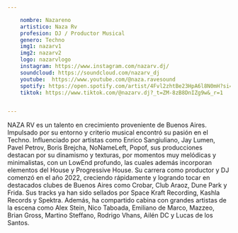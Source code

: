 ```yaml
---

    nombre: Nazareno
    artistico: Naza Rv
    profesion: DJ / Productor Musical
    genero: Techno
    img1: nazarv1
    img2: nazarv2
    logo: nazarvlogo
    instagram: https://www.instagram.com/nazarv.dj/
    soundcloud: https://soundcloud.com/nazarv_dj
    youtube:  https://www.youtube.com/@naza.ravesound
    spotify: https://open.spotify.com/artist/4Fvl2zhtBe23HpA6l8N0mH?si=51mNz39xT7-AbquCni4Log
    tiktok: https://www.tiktok.com/@nazarv.dj?_t=ZM-8zB8DnIZg9w&_r=1


---
```



NAZA RV es un talento en crecimiento proveniente de Buenos Aires. Impulsado por su entorno y criterio
musical encontró su pasión en el Techno. Influenciado por artistas como Enrico Sangiuliano, Jay Lumen,
Pavel Petrov, Boris Brejcha, NoNameLeft, Popof, sus producciones destacan por su dinamismo y texturas,
por momentos muy melódicas y minimalistas, con un LowEnd profundo, las cuales además incorporan
elementos del House y Progressive House.
Su carrera como productor y DJ comenzó en el año 2022, creciendo rápidamente y logrando tocar en
destacados clubes de Buenos Aires como Crobar, Club Araoz, Dune Park y Frida. Sus tracks ya han sido
sellados por Space Kraft Recording, Kashla Records y Spektra. Además, ha compartido cabina con grandes
artistas de la escena como Alex Stein, Nico Taboada, Emiliano de Marco, Mazzeo, Brian Gross, Martino
Steffano, Rodrigo Vhans, Ailén DC y Lucas de los Santos.